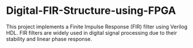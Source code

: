 # Digital-FIR-Structure-using-FPGA
This project implements a Finite Impulse Response (FIR) filter using Verilog HDL. FIR filters are widely used in digital signal processing due to their stability and linear phase response.
